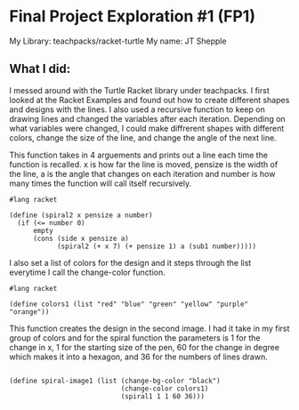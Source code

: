 # Final Project Exploration #1 (FP1)

My Library: teachpacks/racket-turtle
My name: JT Shepple

## What I did:

I messed around with the Turtle Racket library under teachpacks. I first looked at the Racket Examples and found out how to create different shapes and designs with the lines. I also used a recursive function to keep on drawing lines and changed the variables after each iteration. Depending on what variables were changed, I could make diffrerent shapes with different colors, change the size of the line, and change the angle of the next line. 

This function takes in 4 arguements and prints out a line each time the function is recalled. x is how far the line is moved, pensize is the width of the line, a is the angle that changes on each iteration and number is how many times the function will call itself recursively. 

```racket
#lang racket

(define (spiral2 x pensize a number)
  (if (<= number 0)
      empty
      (cons (side x pensize a)
            (spiral2 (+ x 7) (+ pensize 1) a (sub1 number)))))

```


I also set a list of colors for the design and it steps through the list everytime I call the change-color function. 

```racket
#lang racket

(define colors1 (list "red" "blue" "green" "yellow" "purple" "orange"))

```



This function creates the design in the second image. I had it take in my first group of colors and for the spiral function the parameters is 1 for the change in x, 1 for the starting size of the pen, 60 for the change in degree which makes it into a hexagon, and 36 for the numbers of lines drawn. 

```racket

(define spiral-image1 (list (change-bg-color "black")
                            (change-color colors1) 
                            (spiral1 1 1 60 36)))

```




